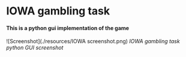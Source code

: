 # IOWA gambling task
#### This is a python gui implementation of the game

![Screenshot](./resources/IOWA screenshot.png)
*IOWA gambling task python GUI screenshot*

